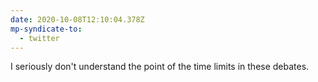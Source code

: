 ```yaml
---
date: 2020-10-08T12:10:04.378Z
mp-syndicate-to:
  - twitter
---
```


I seriously don't understand the point of the time limits in these debates.
